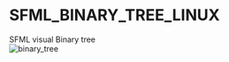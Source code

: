 # SFML_BINARY_TREE_LINUX
SFML visual Binary tree<br>
![binary_tree](https://user-images.githubusercontent.com/17005432/38934083-b7c7e100-4312-11e8-94f1-8d1e9d94e5bf.PNG)

